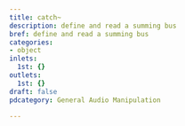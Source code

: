 ```yaml
---
title: catch~
description: define and read a summing bus
bref: define and read a summing bus
categories:
- object
inlets:
  1st: {}
outlets:
  1st: {}
draft: false
pdcategory: General Audio Manipulation

---
```



